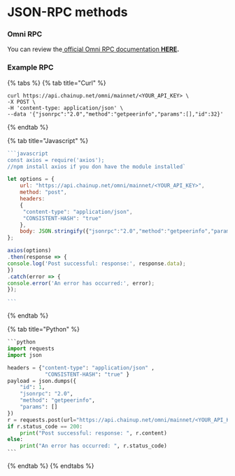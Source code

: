 # JSON-RPC methods

### Omni RPC

You can review the[ official Omni RPC documentation **HERE**](https://docs.omni.network/)**.**&#x20;

### Example RPC

{% tabs %}
{% tab title="Curl" %}
```
curl https://api.chainup.net/omni/mainnet/<YOUR_API_KEY> \
-X POST \
-H 'content-type: application/json' \
--data '{"jsonrpc":"2.0","method":"getpeerinfo","params":[],"id":32}'
```
{% endtab %}

{% tab title="Javascript" %}
````javascript
```javascript
const axios = require('axios');
//npm install axios if you don have the module installed`

let options = {
    url: "https://api.chainup.net/omni/mainnet/<YOUR_API_KEY>",
    method: "post",
    headers:
    { 
     "content-type": "application/json",
     "CONSISTENT-HASH": "true" 
    },
    body: JSON.stringify({"jsonrpc":"2.0","method":"getpeerinfo","params":[],"id":1})
};

axios(options)
.then(response => {
console.log('Post successful: response:', response.data);
})
.catch(error => {
console.error('An error has occurred:', error);
});

```
````
{% endtab %}

{% tab title="Python" %}
````python
```python
import requests
import json

headers = {"content-type": "application/json" ,
            "CONSISTENT-HASH": "true" } 
payload = json.dumps({
    "id": 1,
    "jsonrpc": "2.0",
    "method": "getpeerinfo",
    "params": []
})
r = requests.post(url="https://api.chainup.net/omni/mainnet/<YOUR_API_KEY>", headers=headers, data=payload)
if r.status_code == 200:
    print("Post successful: response: ", r.content)
else:
    print("An error has occurred: ", r.status_code)
```
````
{% endtab %}
{% endtabs %}
